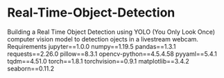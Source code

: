 # Real-Time-Object-Detection
Building a Real Time Object Detection using YOLO (You Only Look Once) computer vision model to detection ojects in a livestream webcam.
Requirements
jupyter==1.0.0
numpy==1.19.5
pandas==1.3.1
requests==2.26.0
pillow==8.3.1
opencv-python==4.5.4.58
pyyaml==5.4.1
tqdm==4.51.0
torch==1.8.1
torchvision==0.9.1
matplotlib==3.4.2
seaborn==0.11.2
